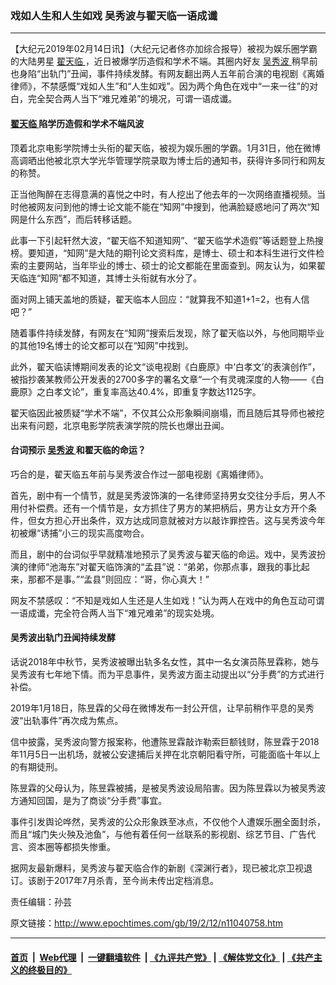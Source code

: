 ### 戏如人生和人生如戏 吴秀波与翟天临一语成谶
------------------------

<p>
 【大纪元2019年02月14日讯】（大纪元记者佟亦加综合报导）被视为娱乐圈学霸的大陆男星
 <a href="http://www.epochtimes.com/gb/tag/%E7%BF%9F%E5%A4%A9%E4%B8%B4.html">
  翟天临
 </a>
 ，近日被爆学历造假和学术不端。其圈内好友
 <a href="http://www.epochtimes.com/gb/tag/%E5%90%B4%E7%A7%80%E6%B3%A2.html">
  吴秀波
 </a>
 稍早前也身陷“出轨门”丑闻，事件持续发酵。有网友翻出两人五年前合演的电视剧《离婚律师》，不禁感慨“戏如人生”和“人生如戏”。因为两个角色在戏中“一来一往”的对白，完全契合两人当下“难兄难弟”的境况，可谓一语成谶。
</p>
<h4>
 <a href="http://www.epochtimes.com/gb/tag/%E7%BF%9F%E5%A4%A9%E4%B8%B4.html">
  翟天临
 </a>
 陷学历造假和学术不端风波
</h4>
<p>
 顶着北京电影学院博士头衔的翟天临，被视为娱乐圈的学霸。1月31日，他在微博高调晒出他被北京大学光华管理学院录取为博士后的通知书，获得许多同行和网友的称赞。
</p>
<p>
 正当他陶醉在志得意满的喜悦之中时，有人挖出了他去年的一次网络直播视频。当时他被网友问到他的博士论文能不能在“知网”中搜到，他满脸疑惑地问了两次“知网是什么东西”，而后转移话题。
</p>
<p>
 此事一下引起轩然大波，“翟天临不知道知网”、“翟天临学术造假”等话题登上热搜榜。要知道，“知网”是大陆的期刊论文资料库，是博士、硕士和本科生进行文件检索的主要网站，当年毕业的博士、硕士的论文都能在里面查到。网友认为，如果翟天临连“知网”都不知道，其博士头衔就有水分了。
</p>
<p>
 面对网上铺天盖地的质疑，翟天临本人回应：“就算我不知道1+1=2，也有人信吧？”
</p>
<p>
 随着事件持续发酵，有网友在“知网”搜索后发现，除了翟天临以外，与他同期毕业的其他19名博士的论文都可以在“知网”中找到。
</p>
<p>
 此外，翟天临读博期间发表的论文“谈电视剧《白鹿原》中‘白孝文’的表演创作”，被指抄袭某教师公开发表的2700多字的署名文章“一个有灵魂深度的人物——《白鹿原》之白孝文论”，重复率高达40.4%，即重复字数达1125字。
</p>
<p>
 翟天临因此被质疑“学术不端”，不仅其公众形象瞬间崩塌，而且随后其导师也被挖出来有问题，北京电影学院表演学院的院长也爆出丑闻。
</p>
<h4>
 台词预示
 <a href="http://www.epochtimes.com/gb/tag/%E5%90%B4%E7%A7%80%E6%B3%A2.html">
  吴秀波
 </a>
 和翟天临的命运？
</h4>
<p>
 巧合的是，翟天临五年前与吴秀波合作过一部电视剧《离婚律师》。
</p>
<p>
 首先，剧中有一个情节，就是吴秀波饰演的一名律师坚持男女交往分手后，男人不用付补偿费。还有一个情节是，女方抓住了男方的某把柄后，男方让女方开个条件，但女方担心开出条件，双方达成同意就被对方以敲诈罪控告。这与吴秀波今年初被爆“诱捕”小三的现实高度吻合。
</p>
<p>
 而且，剧中的台词似乎早就精准地预示了吴秀波与翟天临的命运。戏中，吴秀波扮演的律师“池海东”对翟天临饰演的“孟县”说：“弟弟，你那点事，跟我的事比起来，那都不是事。”“孟县”则回应：“哥，你心真大！”
</p>
<p>
 网友不禁感叹：“不知是戏如人生还是人生如戏！”认为两人在戏中的角色互动可谓一语成谶，完全符合两人当下“难兄难弟”的现实处境。
</p>
<h4>
 吴秀波出轨门丑闻持续发酵
</h4>
<p>
 话说2018年中秋节，吴秀波被曝出轨多名女性，其中一名女演员陈昱霖称，她与吴秀波有七年地下情。而为平息事件，吴秀波方面主动提出以“分手费”的方式进行补偿。
</p>
<p>
 2019年1月18日，陈昱霖的父母在微博发布一封公开信，让早前稍作平息的吴秀波“出轨事件”再次成为焦点。
</p>
<p>
 信中披露，吴秀波向警方报案称，他遭陈昱霖敲诈勒索巨额钱财，陈昱霖于2018年11月5日一出机场，就被公安逮捕后关押在北京朝阳看守所，可能面临十年以上的有期徒刑。
</p>
<p>
 陈昱霖的父母认为，陈昱霖被捕，是被吴秀波设局陷害。因为陈昱霖以为被吴秀波方通知回国，是为了商谈“分手费”事宜。
</p>
<p>
 事件引发舆论哗然，吴秀波的公众形象跌至冰点，不仅他个人遭娱乐圈全面封杀，而且“城门失火殃及池鱼”，与他有着任何一丝联系的影视剧、综艺节目、广告代言、资本圈等都损失惨重。
</p>
<p>
 据网友最新爆料，吴秀波与翟天临合作的新剧《深渊行者》，现已被北京卫视退订。该剧于2017年7月杀青，至今尚未传出定档消息。
</p>
<p>
 责任编辑：孙芸
</p>

原文链接：http://www.epochtimes.com/gb/19/2/12/n11040758.htm


------------------------
#### [首页](https://github.com/gfw-breaker/banned-news/blob/master/README.md) &nbsp;|&nbsp; [Web代理](https://github.com/labour-camp/helloworld) &nbsp;|&nbsp; [一键翻墙软件](https://github.com/gfw-breaker/nogfw/blob/master/README.md) &nbsp;| [《九评共产党》](https://github.com/gfw-breaker/9ping.md/blob/master/README.md#九评之一评共产党是什么) | [《解体党文化》](https://github.com/gfw-breaker/jtdwh.md/blob/master/README.md) | [《共产主义的终极目的》](https://github.com/gfw-breaker/gczydzjmd.md/blob/master/README.md)

